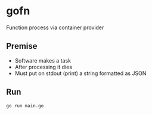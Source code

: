# gofn
Function process via container provider

## Premise

- Software makes a task
- After processing it dies
- Must put on stdout (print) a string formatted as JSON

## Run

    go run main.go

